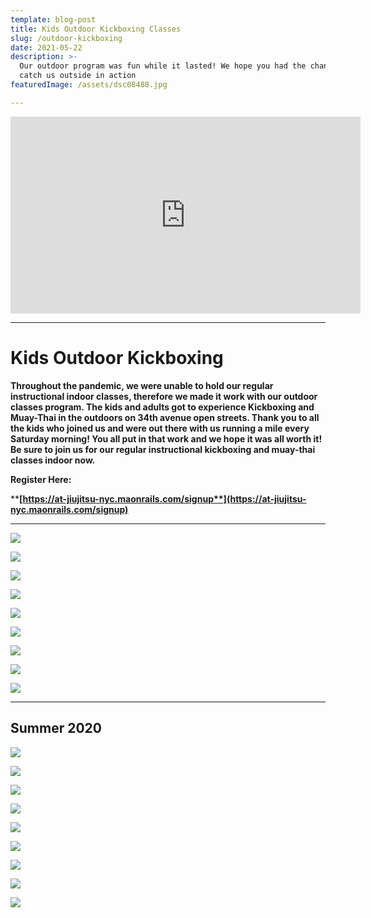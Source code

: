 ```yaml
---
template: blog-post
title: Kids Outdoor Kickboxing Classes
slug: /outdoor-kickboxing
date: 2021-05-22
description: >-
  Our outdoor program was fun while it lasted! We hope you had the chance to
  catch us outside in action
featuredImage: /assets/dsc08488.jpg

---
```


<iframe width="560" height="315" src="https://www.youtube.com/embed/L9bfctgqOtI" frameborder="0" allow="accelerometer; autoplay; clipboard-write; encrypted-media; gyroscope; picture-in-picture" allowfullscreen></iframe>

- - -

# Kids Outdoor Kickboxing

**Throughout the pandemic, we were unable to hold our regular instructional indoor classes, therefore we made it work with our outdoor classes program. The kids and adults got to experience Kickboxing and Muay-Thai in the outdoors on 34th avenue open streets. Thank you to all the kids who joined us and were out there with us running a mile every Saturday morning! You all put in that work and we hope it was all worth it! Be sure to join us for our regular instructional kickboxing and muay-thai classes indoor now.** 

**Register Here:**

****[**https://at-jiujitsu-nyc.maonrails.com/signup**](https://at-jiujitsu-nyc.maonrails.com/signup)****

- - -

![](/img/dsc03285.jpg)

![](/img/dsc03510.jpg)

![](/img/dsc03662.jpg)

![](/img/dsc03232.jpg)

![](/img/dsc03669.jpg)

![](/img/dsc02295.jpg)

![](/img/dsc03655.jpg)

![](/img/dsc03258.jpg)

![](/img/dsc02375.jpg)

- - -

## **Summer 2020**

![](/img/mvi_4294.mov.00_00_05_26.still001.png)

![](/img/dsc08802.jpg)

![](/img/dsc08151.jpg)

![](/img/img_5802.jpg)

![](/img/dsc08761.jpg)

![](/img/mvi_4303.mov.00_04_32_16.still006.png)

![](/img/dsc08199.jpg)

![](/img/dsc08591.jpg)

![](/img/dsc08770.jpg)
